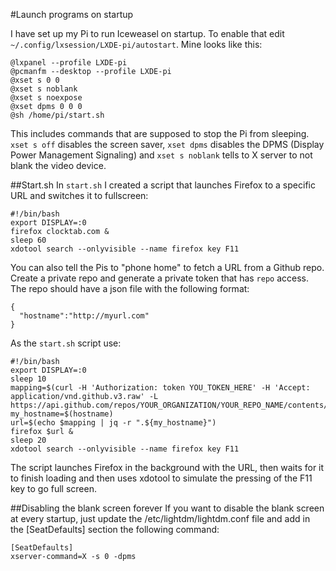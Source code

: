 #Launch programs on startup

I have set up my Pi to run Iceweasel on startup. To enable that edit 
`~/.config/lxsession/LXDE-pi/autostart`. Mine looks like this:

```
@lxpanel --profile LXDE-pi
@pcmanfm --desktop --profile LXDE-pi
@xset s 0 0
@xset s noblank
@xset s noexpose
@xset dpms 0 0 0
@sh /home/pi/start.sh
```

This includes commands that are supposed to stop the Pi from sleeping. `xset s off` disables the screen saver, 
`xset dpms` disables the DPMS (Display Power Management Signaling) and `xset s noblank` tells to X server to not 
blank the video device.

##Start.sh
In `start.sh` I created a script that launches Firefox to a specific URL and 
switches it to fullscreen:

```
#!/bin/bash
export DISPLAY=:0
firefox clocktab.com &
sleep 60
xdotool search --onlyvisible --name firefox key F11
```
You can also tell the Pis to "phone home" to fetch a URL from a Github repo. Create a private repo and generate a private token that has `repo` access. The repo should have a json file with the following format:

```
{
  "hostname":"http://myurl.com"
}
```
As the `start.sh` script use:
```
#!/bin/bash
export DISPLAY=:0
sleep 10
mapping=$(curl -H 'Authorization: token YOU_TOKEN_HERE' -H 'Accept: application/vnd.github.v3.raw' -L https://api.github.com/repos/YOUR_ORGANIZATION/YOUR_REPO_NAME/contents/PATH/TO/JSON/FILE)
my_hostname=$(hostname)
url=$(echo $mapping | jq -r ".${my_hostname}")
firefox $url &
sleep 20
xdotool search --onlyvisible --name firefox key F11
```

The script launches Firefox in the background with the URL, then waits for it to 
finish loading and then uses xdotool to simulate the pressing of the F11 key to go full screen.

##Disabling the blank screen forever
If you want to disable the blank screen at every startup, just update the /etc/lightdm/lightdm.conf file and add in the [SeatDefaults] section the following command:

```
[SeatDefaults]
xserver-command=X -s 0 -dpms
```
